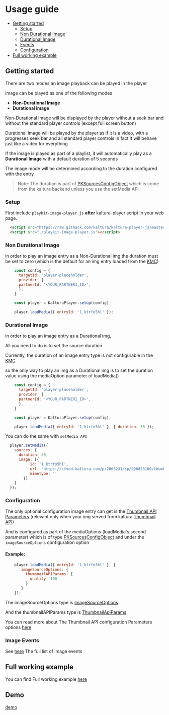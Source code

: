 # Usage guide

- [Getting started](#getting-started)
  - [Setup](#setup)
  - [Non Durational Image](#Non-Durational-Image)
  - [Durational Image](#Durational-Image)
  - [Events](#Image-Events)
  - [Configuration](#Configuration)
- [Full working example](https://github.com/kaltura/playkit-js-image-player/tree/master/demo)

[comment]: <> ([PKSourcesConfigObject]&#40;https://github.com/kaltura/playkit-js/blob/master/docs/configuration.md#type-pksourcesconfigobject&#41;)
## Getting started

There are two modes an image playback can be played in the player

image can be played as one of the following modes

- **Non-Durational Image**
- **Durational image**

Non-Durational Image will be displayed by the player without a seek bar and without the standard player controls (except full screen button)

Durational Image will be played by the player as if it is a video, 
with a progresses seek bar and all standard player controls
In fact it will behave just like a video for everything

If the image is played as part of a playlist, it will automatically play as a **Durational Image** with a default duration of 5 seconds

The image mode will be determined according to the duration configured with the entry

> Note: The duration is part of [PKSourcesConfigObject](https://github.com/kaltura/playkit-js/blob/master/docs/configuration.md#type-pksourcesconfigobject&#41;) which is come from the kaltura backend unless you use the setMedia API

### Setup

First include `playkit-image-player.js` **after** kaltura-player script in your web page.

```html
  <script src="https://raw.githack.com/kaltura/kaltura-player-js/master/dist/kaltura-ovp-player.js"></script>
  <script src="./playkit-image-player.js"></script>
```

### Non Durational Image
in order to play an image entry as a Non-Durational img the duration must be set to zero 
(which is the default for an img entry loaded from the [KMC](https://kmc.kaltura.com/index.php/kmcng/login))

```js
    const config = {
      targetId: 'player-placeholder',
      provider: {
      partnerId: '<YOUR_PARTNERI_ID>',
      },
    }

    const player = KalturaPlayer.setup(config);

    player.loadMedia({ entryId: '1_ktrfo5hl' });
```

### Durational Image

in order to play an image entry as a Durational img,

All you need to do is to set the source duration

Currently, the duration of an image entry type is not configurable in the [KMC](https://kmc.kaltura.com/index.php/kmcng/login)

so the only way to play an img as a Durational img is to set the duration value using 
the mediaOption parameter of loadMedia()

```js
    const config = {
      targetId: 'player-placeholder',
      provider: {
      partnerId: '<YOUR_PARTNERI_ID>',
      },
    }

    const player = KalturaPlayer.setup(config);

    player.loadMedia({ entryId: '1_ktrfo5hl' }, { duration: 30 });
```
You can do the same with `setMedia API`
```js
  player.setMedia({
    sources: {
      duration: 30,
      image: [{
           id: '1_ktrfo5hl',
           url: 'https://cfvod.kaltura.com/p/2068231/sp/206823100/thumbnail/entry_id/1_jgmxn561',
           mimetype: ''
        }]
    }
  });
```

### Configuration

The only optional configuration image entry can get is the [Thumbnail API Parameters](https://developer.kaltura.com/api-docs/Engage_and_Publish/kaltura-thumbnail-api.html)
(relevant only when your img served from kaltura [Thumbnail API](https://developer.kaltura.com/api-docs/Engage_and_Publish/kaltura-thumbnail-api.html))

And is configured as part of the mediaOptions (loadMedia's second parameter)  which is of type [PKSourcesConfigObject](https://github.com/kaltura/playkit-js/blob/master/docs/configuration.md#type-pksourcesconfigobject)
and under the `imageSourceOptions` configuration option

#### Example:

```js
    player.loadMedia({ entryId: '1_ktrfo5hl' }, {
       imageSourceOptions: {
         thumbnailAPIParams: {
           quality: 100
         }
       }
    });
```

The imageSourceOptions type is [ImageSourceOptions](./https://github.com/kaltura/playkit-js/blob/master/flow-typed/types/image-player-options.js)

And the thumbnailAPIParams type is [ThumbnailApiParams](https://github.com/kaltura/playkit-js-image-player/blob/master/src/default-thumbnail-api-params.ts)

You can read more about The Thumbnail API configuration Parameters options [here](https://developer.kaltura.com/api-docs/Engage_and_Publish/kaltura-thumbnail-api.html)

### Image Events

See [here](./events.md) The full list of image events

## Full working example

You can find Full working example [here](https://github.com/kaltura/playkit-js-image-player/blob/master/demo/index.html)

## Demo

[demo](https://kaltura.github.io/playkit-js-image-player/demo/index.html)